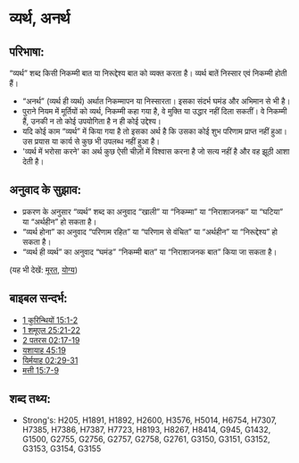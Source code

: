 # व्यर्थ, अनर्थ #

## परिभाषा: ##

“व्यर्थ” शब्द किसी निकम्मी बात या निरूद्देश्य बात को व्यक्त करता है। व्यर्थ बातें निस्सार एवं निकम्मी होती हैं।

* “अनर्थ” (व्यर्थ ही व्यर्थ) अर्थात निकम्मापन या निस्सारता। इसका संदर्भ घमंड और अभिमान से भी है।
* पुराने नियम में मूर्तियों को व्यर्थ, निकम्मी कहा गया है, वे मुक्ति या उद्धार नहीं दिला सकतीं। वे निकम्मी हैं, उनकी न तो कोई उपयोगिता है न ही कोई उद्देश्य।
* यदि कोई काम “व्यर्थ” में किया गया है तो इसका अर्थ है कि उसका कोई शुभ परिणाम प्राप्त नहीं हुआ। उस प्रयास या कार्य से कुछ भी उपलब्ध नहीं हुआ है।
* 'व्यर्थ में भरोसा करने' का अर्थ कुछ ऐसी चीज़ों में विश्वास करना है जो सत्य नहीं है और वह झूठी आशा देती है।

## अनुवाद के सुझाव: ##

* प्रकरण के अनुसार “व्यर्थ” शब्द का अनुवाद “खाली” या “निकम्मा” या “निराशाजनक” या “घटिया” या “अर्थहीन” हो सकता है।
* “व्यर्थ होना” का अनुवाद “परिणाम रहित” या “परिणाम से वंचित” या “अर्थहीन” या “निरूद्देश्य” हो सकता है।
* “व्यर्थ ही व्यर्थ” का अनुवाद “घमंड” “निकम्मी बात” या “निराशाजनक बात” किया जा सकता है।

(यह भी देखें: [मूरत](../other/idol.md), [योग्य](../kt/worthy.md))

## बाइबल सन्दर्भ: ##

* [1 कुरिन्थियों 15:1-2](rc://en/tn/help/1co/15/01)
* [1 शमूएल 25:21-22](rc://en/tn/help/1sa/25/21)
* [2 पतरस 02:17-19](rc://en/tn/help/2pe/02/17)
* [यशायाह 45:19](rc://en/tn/help/isa/45/19)
* [यिर्मयाह 02:29-31](rc://en/tn/help/jer/02/29)
* [मत्ती 15:7-9](rc://en/tn/help/mat/15/07)

## शब्द तथ्य: ##

* Strong's: H205, H1891, H1892, H2600, H3576, H5014, H6754, H7307, H7385, H7386, H7387, H7723, H8193, H8267, H8414, G945, G1432, G1500, G2755, G2756, G2757, G2758, G2761, G3150, G3151, G3152, G3153, G3154, G3155
